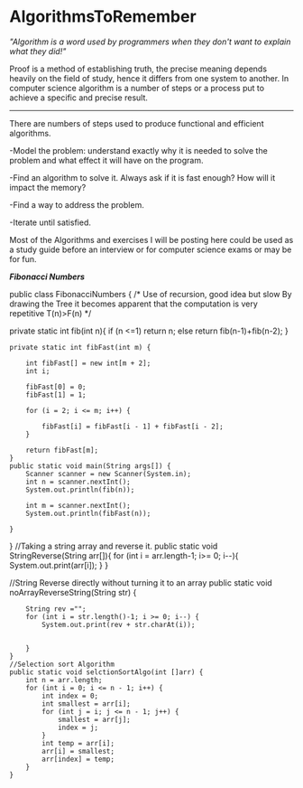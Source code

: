 # AlgorithmsToRemember

   <em>"Algorithm is a word used by programmers when they don't want to explain what they did!"</em>

Proof is a method of establishing truth, the precise meaning depends heavily on the field of study, hence it differs from one system to another. In computer science algorithm is a number of steps or a process put to achieve a specific and precise result.<hr>

There are numbers of steps used to produce functional and efficient algorithms.

-Model the problem: understand exactly why it is needed to solve the problem and what effect it will have on the program.

-Find an algorithm to solve it. Always ask if it is fast enough? How will it impact the memory?

-Find a way to address the problem. 

-Iterate until satisfied.

Most of the Algorithms and exercises I will be posting here could be used as a study guide before an interview or for computer science  exams or may be for fun.

***********Fibonacci Numbers***********

public class FibonacciNumbers {
    /*  Use of recursion, good idea but slow
        By drawing the Tree it becomes apparent that the computation is very
        repetitive T(n)>F(n) */
   
   private static int fib(int n){
        if (n <=1)
            return n;
            else
                return fib(n-1)+fib(n-2);
    }


    private static int fibFast(int m) {

        int fibFast[] = new int[m + 2];
        int i;

        fibFast[0] = 0;
        fibFast[1] = 1;

        for (i = 2; i <= m; i++) {

            fibFast[i] = fibFast[i - 1] + fibFast[i - 2];
        }

        return fibFast[m];
    }
    public static void main(String args[]) {
        Scanner scanner = new Scanner(System.in);
        int n = scanner.nextInt();
        System.out.println(fib(n));

        int m = scanner.nextInt();
        System.out.println(fibFast(n));

    }
}
//Taking a string array and reverse it.
public static void StringReverse(String arr[]){
        for (int i = arr.length-1; i>= 0; i--){
            System.out.print(arr[i]);
        }
    }
    
//String Reverse directly without turning it to an array
    public static void noArrayReverseString(String str) {

        String rev ="";
        for (int i = str.length()-1; i >= 0; i--) {
            System.out.print(rev + str.charAt(i));


        }
    }
    //Selection sort Algorithm
    public static void selctionSortAlgo(int []arr) {
        int n = arr.length;
        for (int i = 0; i <= n - 1; i++) {
            int index = 0;
            int smallest = arr[i];
            for (int j = i; j <= n - 1; j++) {
                smallest = arr[j];
                index = j;
            }
            int temp = arr[i];
            arr[i] = smallest;
            arr[index] = temp;
        }
    }
